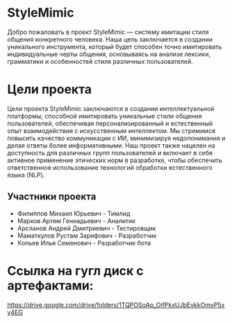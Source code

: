 # StyleMimic

Добро пожаловать в проект StyleMimic — систему имитации стиля общения конкретного человека. Наша цель заключается в создании уникального инструмента, который будет способен точно имитировать индивидуальные черты общения, основываясь на анализе лексики, грамматики и особенностей стиля различных пользователей.

# Цели проекта

Цели проекта StyleMimic заключаются в создании интеллектуальной платформы, способной имитировать уникальные стили общения пользователей, обеспечивая персонализированный и естественный опыт взаимодействия с искусственным интеллектом. Мы стремимся повысить качество коммуникации с ИИ, минимизируя недопонимания и делая ответы более информативными. Наш проект также нацелен на доступность для различных групп пользователей и включает в себя активное применение этических норм в разработке, чтобы обеспечить ответственное использование технологий обработки естественного языка (NLP).

## Участники проекта

- Филиппов Михаил Юрьевич - Тимлид
- Марков Артем Геннадьевич - Аналитик
- Арсланов Андрей Дмитриевич - Тестировщик
- Маматкулов Рустам Зарифович - Разработчик
- Копьев Илья Семенович - Разработчик бота

# Ссылка на гугл диск с артефактами:

https://drive.google.com/drive/folders/1TQPOSoAp_OifPkxUJbEvkkOmyP5xy4EG
